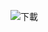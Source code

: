 ![下載](https://github.com/fcshiuan/Text_wordcloud/assets/154722372/573e5928-69d6-4f52-beaf-67c219fd84bd)

